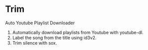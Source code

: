 # Trim

Auto Youtube Playlist Downloader
1. Automatically download playlists from Youtube with youtube-dl.
2. Label the song from the title using id3v2.
3. Trim silence with sox.
